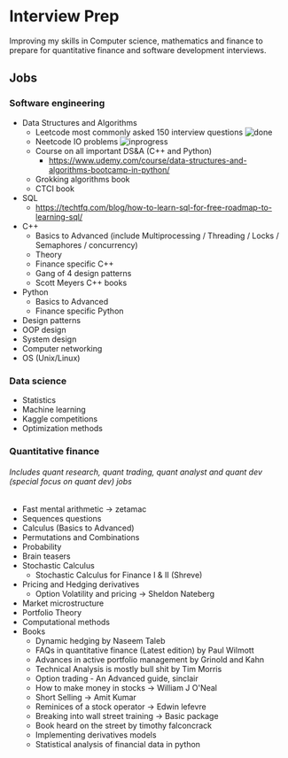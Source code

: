 # Interview Prep

Improving my skills in Computer science, mathematics and finance to prepare for quantitative finance and software development interviews.

## Jobs

### Software engineering
- Data Structures and Algorithms
    - Leetcode most commonly asked 150 interview questions ![done]
    - Neetcode IO problems ![inprogress]
    - Course on all important DS&A (C++ and Python)
        - https://www.udemy.com/course/data-structures-and-algorithms-bootcamp-in-python/
    - Grokking algorithms book
    - CTCI book
- SQL 
    - https://techtfq.com/blog/how-to-learn-sql-for-free-roadmap-to-learning-sql/
- C++
    - Basics to Advanced (include Multiprocessing / Threading / Locks / Semaphores / concurrency)
    - Theory
    - Finance specific C++
    - Gang of 4 design patterns
    - Scott Meyers C++ books
- Python
    - Basics to Advanced
    - Finance specific Python
- Design patterns 
- OOP design
- System design
- Computer networking
- OS (Unix/Linux)

### Data science
- Statistics
- Machine learning 
- Kaggle competitions
- Optimization methods

### Quantitative finance
###### Includes quant research, quant trading, quant analyst and quant dev (special focus on quant dev) jobs
- Fast mental arithmetic -> zetamac
- Sequences questions
- Calculus (Basics to Advanced)
- Permutations and Combinations
- Probability
- Brain teasers
- Stochastic Calculus 
    - Stochastic Calculus for Finance I & II (Shreve)
- Pricing and Hedging derivatives 
    - Option Volatility and pricing -> Sheldon Nateberg
- Market microstructure
- Portfolio Theory
- Computational methods
- Books
    - Dynamic hedging by Naseem Taleb
    - FAQs in quantitative finance (Latest edition) by Paul Wilmott
    - Advances in active portfolio management by Grinold and Kahn
    - Technical Analysis is mostly bull shit by Tim Morris
    - Option trading - An Advanced guide, sinclair
    - How to make money in stocks -> William J O'Neal
    - Short Selling -> Amit Kumar
    - Reminices of a stock operator -> Edwin lefevre
    - Breaking into wall street training -> Basic package
    - Book heard on the street by timothy falconcrack
    - Implementing derivatives models
    - Statistical analysis of financial data in python

[done]: https://img.shields.io/badge/DONE-brightgreen
[inprogress]: https://img.shields.io/badge/IN-PROGRESS-red
